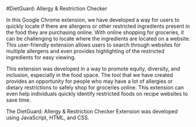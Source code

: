 #DietGuard: Allergy & Restriction Checker

In this Google Chrome extension, we have developed a way for users to quickly locate if there are allergens or other restricted ingredients present in the food they are purchasing online. With online shopping for groceries, it can be challenging to locate where the ingredients are located on a website. This user-friendly extension allows users to search through websites for multiple allergens and even provides highlighting of the restricted ingredients for easy viewing.

This extension was developed in a way to promote equity, diversity, and inclusion, especially in the food space. The tool that we have created provides an opportunity for people who may have a lot of allergies or dietary restrictions to safely shop for groceries online. This extension can even help individuals quickly identify restricted foods on recipe websites to save time. 

The DietGuard: Allergy & Restriction Checker Extension was developed using JavaScript, HTML, and CSS.
